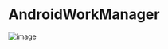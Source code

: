 # AndroidWorkManager

![image](https://user-images.githubusercontent.com/39657409/75847215-915ea300-5e04-11ea-9d42-89242026adb7.png)
